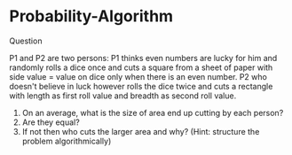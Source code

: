 # Probability-Algorithm

Question

P1 and P2 are two persons:
P1 thinks even numbers are lucky for him and randomly rolls a dice once and cuts a square from a sheet of paper with side value = value on dice only when there is an even number.
P2 who doesn't believe in luck however rolls the dice twice and cuts a rectangle with length as first roll value and breadth as second roll value.
1. On an average, what is the size of area end up cutting by each person?
2. Are they equal?
3. If not then who cuts the larger area and why? (Hint: structure the problem algorithmically)
